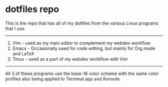 # dotfiles repo

This is the repo that has all of my dotfiles from the various Linux programs that I use.

---

1. Vim - used as my main editor to complement my webdev workflow
2. Emacs - Occasionally used for code editing, but mainly for Org mode and LaTeX
3. Tmux - used as a part of my webdev workflow with Vim

---

All 3 of these programs use the base-16 color scheme with the same color profiles also being applied to Terminal.app and Konsole.
